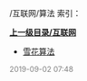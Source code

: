 /互联网/算法 索引：


**[上一级目录/互联网](/互联网/index.md)**

- [雪花算法](/互联网/算法/雪花算法.md)


<font size=2 color='grey'> 2019-09-02 07:48 </font>